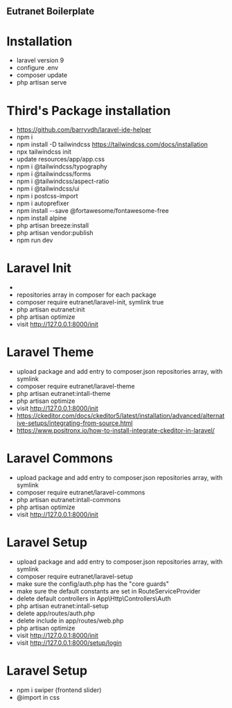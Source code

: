 ## Eutranet Boilerplate
# Installation
- laravel version 9
- configure .env
- composer update
- php artisan serve

# Third's Package installation 
- https://github.com/barryvdh/laravel-ide-helper
- npm i
- npm install -D tailwindcss https://tailwindcss.com/docs/installation
- npx tailwindcss init
- update resources/app/app.css
- npm i @tailwindcss/typography
- npm i @tailwindcss/forms
- npm i @tailwindcss/aspect-ratio
- npm i @tailwindcss/ui
- npm i postcss-import
- npm i autoprefixer
- npm install --save @fortawesome/fontawesome-free
- npm install alpine
- php artisan breeze:install
- php artisan vendor:publish
- npm run dev

# Laravel Init
- 
- repositories array in composer for each package
- composer require eutranet/laravel-init, symlink true
- php artisan eutranet:init
- php artisan optimize
- visit http://127.0.0.1:8000/init

# Laravel Theme
- upload package and add entry to composer.json repositories array, with symlink
- composer require eutranet/laravel-theme
- php artisan eutranet:intall-theme
- php artisan optimize
- visit http://127.0.0.1:8000/init
- https://ckeditor.com/docs/ckeditor5/latest/installation/advanced/alternative-setups/integrating-from-source.html 
- https://www.positronx.io/how-to-install-integrate-ckeditor-in-laravel/

# Laravel Commons
- upload package and add entry to composer.json repositories array, with symlink
- composer require eutranet/laravel-commons
- php artisan eutranet:intall-commons
- php artisan optimize
- visit http://127.0.0.1:8000/init

# Laravel Setup
- upload package and add entry to composer.json repositories array, with symlink
- composer require eutranet/laravel-setup
- make sure the config/auth.php has the "core guards"
- make sure the default constants are set in RouteServiceProvider
- delete default controllers in App\Http\Controllers\Auth 
- php artisan eutranet:intall-setup
- delete app/routes/auth.php
- delete include in app/routes/web.php
- php artisan optimize
- visit http://127.0.0.1:8000/init
- visit http://127.0.0.1:8000/setup/login

# Laravel Setup
- npm i swiper (frontend slider)
- @import in css
